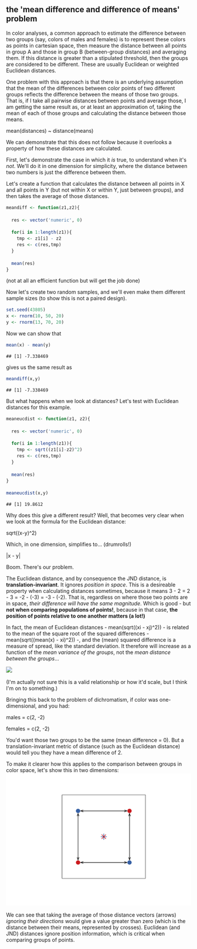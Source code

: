 the 'mean difference and difference of means' problem
-----------------------------------------------------

In color analyses, a common approach to estimate the difference between two groups (say, colors of males and females) is to represent these colors as points in cartesian space, then measure the distance between all points in group A and those in group B (between-group distances) and averaging them. If this distance is greater than a stipulated threshold, then the groups are considered to be different. These are usually Euclidean or weighted Euclidean distances.

One problem with this approach is that there is an underlying assumption that the mean of the differences between color points of two different groups reflects the difference between the means of those two groups. That is, if I take all pairwise distances between points and average those, I am getting the same result as, or at least an approximation of, taking the mean of each of those groups and calculating the distance between those means.

mean(distances) ~ distance(means)

We can demonstrate that this does not follow because it overlooks a property of how these distances are calculated.

First, let's demonstrate the case in which it *is* true, to understand when it's *not*. We'll do it in one dimension for simplicity, where the distance between two numbers is just the difference between them.

Let's create a function that calculates the distance between all points in X and all points in Y (but not within X or within Y, just between groups), and then takes the average of those distances.

``` r
meandiff <- function(z1,z2){
  
  res <- vector('numeric', 0)
  
  for(i in 1:length(z1)){
    tmp <- z1[i] - z2
    res <- c(res,tmp)
  }
  
  mean(res)
}
```

(not at all an efficient function but will get the job done)

Now let's create two random samples, and we'll even make them different sample sizes (to show this is not a paired design).

``` r
set.seed(43805)
x <- rnorm(10, 50, 20)
y <- rnorm(13, 70, 20)
```

Now we can show that

``` r
mean(x) - mean(y)
```

    ## [1] -7.338469

gives us the same result as

``` r
meandiff(x,y)
```

    ## [1] -7.338469

But what happens when we look at distances? Let's test with Euclidean distances for this example.

``` r
meaneucdist <- function(z1, z2){
    
  res <- vector('numeric', 0)
  
  for(i in 1:length(z1)){
    tmp <- sqrt((z1[i]-z2)^2)
    res <- c(res,tmp)
  }
  
  mean(res)
}

meaneucdist(x,y)
```

    ## [1] 19.8612

Why does this give a different result? Well, that becomes very clear when we look at the formula for the Euclidean distance:

sqrt((x-y)^2)

Which, in one dimension, simplifies to... (drumrolls!)

|x - y|

Boom. There's our problem.

The Euclidean distance, and by consequence the JND distance, is **translation-invariant**. It ignores *position in space*. This is a desireable property when calculating distances sometimes, because it means 3 - 2 = 2 - 3 = -2 - (-3) = -3 - (-2). That is, regardless on where those two points are in space, *their difference will have the same magnitude*. Which is good - but **not when comparing populations of points!**, because in that case, **the position of points relative to one another matters (a lot!)**

In fact, the mean of Euclidean distances - mean(sqrt((xi - xj)^2)) - is related to the mean of the square root of the squared differences - mean(sqrt((mean(x) - xi)^2)) -, and the (mean) squared difference is a measure of spread, like the standard deviation. It therefore will increase as a function of the *mean variance of the groups*, not the *mean distance between the groups*...

<img src="http://i.giphy.com/i6TQUuiT5hjSU.gif" width="250">

(I'm actually not sure this is a valid relationship or how it'd scale, but I think I'm on to something.)

Bringing this back to the problem of dichromatism, if color was one-dimensional, and you had:

males = c(2, -2)

females = c(2, -2)

You'd want those two groups to be the same (mean difference = 0). But a translation-invariant metric of distance (such as the Euclidean distance) would tell you they have a mean difference of 2.

To make it clearer how this applies to the comparison between groups in color space, let's show this in two dimensions: ![](output/figures/meandiffunnamed-chunk-6-1.png)

We can see that taking the average of those distance vectors (arrows) *ignoring their directions* would give a value greater than zero (which is the distance between their means, represented by crosses). Euclidean (and JND) distances ignore position information, which is critical when comparing groups of points.
